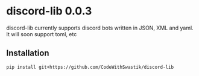 # discord-lib 0.0.3

discord-lib currently supports discord bots written in JSON, XML and yaml. It will soon support toml, etc

## Installation

```
pip install git+https://github.com/CodeWithSwastik/discord-lib
```
